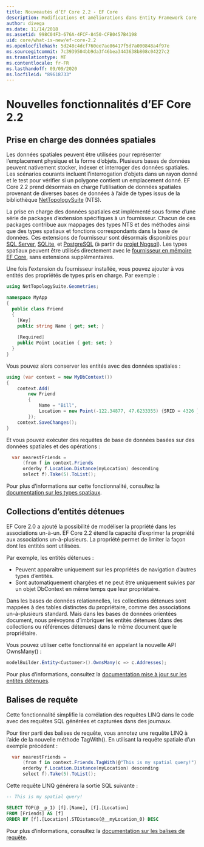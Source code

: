 ```yaml
---
title: Nouveautés d’EF Core 2.2 - EF Core
description: Modifications et améliorations dans Entity Framework Core 2,2
author: divega
ms.date: 11/14/2018
ms.assetid: 998C04F3-676A-4FCF-8450-CFB0457B4198
uid: core/what-is-new/ef-core-2.2
ms.openlocfilehash: 5d248c4dcf760ee7ae86417f5d7a000848a4f97e
ms.sourcegitcommit: 7c3939504bb9da3f46bea3443638b808c04227c2
ms.translationtype: MT
ms.contentlocale: fr-FR
ms.lasthandoff: 09/09/2020
ms.locfileid: "89618733"
---
```

# <a name="new-features-in-ef-core-22"></a>Nouvelles fonctionnalités d’EF Core 2.2

## <a name="spatial-data-support"></a>Prise en charge des données spatiales

Les données spatiales peuvent être utilisées pour représenter l’emplacement physique et la forme d’objets.
Plusieurs bases de données peuvent nativement stocker, indexer et interroger des données spatiales.
Les scénarios courants incluent l’interrogation d’objets dans un rayon donné et le test pour vérifier si un polygone contient un emplacement donné.
EF Core 2.2 prend désormais en charge l’utilisation de données spatiales provenant de diverses bases de données à l’aide de types issus de la bibliothèque [NetTopologySuite](https://github.com/NetTopologySuite/NetTopologySuite) (NTS).

La prise en charge des données spatiales est implémenté sous forme d’une série de packages d’extension spécifiques à un fournisseur.
Chacun de ces packages contribue aux mappages des types NTS et des méthodes ainsi que des types spatiaux et fonctions correspondants dans la base de données.
Ces extensions de fournisseur sont désormais disponibles pour [SQL Server](https://www.nuget.org/packages/Microsoft.EntityFrameworkCore.SqlServer.NetTopologySuite/), [SQLite](https://www.nuget.org/packages/Microsoft.EntityFrameworkCore.Sqlite.NetTopologySuite/), et [PostgreSQL](https://www.nuget.org/packages/Npgsql.EntityFrameworkCore.PostgreSQL.NetTopologySuite/) (à partir du [projet Npgsql](https://www.npgsql.org/)).
Les types spatiaux peuvent être utilisés directement avec le [fournisseur en mémoire EF Core](xref:core/providers/in-memory/index), sans extensions supplémentaires.

Une fois l’extension du fournisseur installée, vous pouvez ajouter à vos entités des propriétés de types pris en charge. Par exemple :

``` csharp
using NetTopologySuite.Geometries;

namespace MyApp
{
  public class Friend
  {
    [Key]
    public string Name { get; set; }
  
    [Required]
    public Point Location { get; set; }
  }
}
```

Vous pouvez alors conserver les entités avec des données spatiales :

``` csharp
using (var context = new MyDbContext())
{
    context.Add(
        new Friend
        {
            Name = "Bill",
            Location = new Point(-122.34877, 47.6233355) {SRID = 4326 }
        });
    context.SaveChanges();
}
```

Et vous pouvez exécuter des requêtes de base de données basées sur des données spatiales et des opérations :

``` csharp
  var nearestFriends =
      (from f in context.Friends
      orderby f.Location.Distance(myLocation) descending
      select f).Take(5).ToList();
```

Pour plus d’informations sur cette fonctionnalité, consultez la [documentation sur les types spatiaux](xref:core/modeling/spatial).

## <a name="collections-of-owned-entities"></a>Collections d’entités détenues

EF Core 2.0 a ajouté la possibilité de modéliser la propriété dans les associations un-à-un.
EF Core 2.2 étend la capacité d’exprimer la propriété aux associations un-à-plusieurs.
La propriété permet de limiter la façon dont les entités sont utilisées.

Par exemple, les entités détenues :

- Peuvent apparaître uniquement sur les propriétés de navigation d’autres types d’entités.
- Sont automatiquement chargées et ne peut être uniquement suivies par un objet DbContext en même temps que leur propriétaire.

Dans les bases de données relationnelles, les collections détenues sont mappées à des tables distinctes du propriétaire, comme des associations un-à-plusieurs standard.
Mais dans les bases de données orientées document, nous prévoyons d’imbriquer les entités détenues (dans des collections ou références détenues) dans le même document que le propriétaire.

Vous pouvez utiliser cette fonctionnalité en appelant la nouvelle API OwnsMany() :

``` csharp
modelBuilder.Entity<Customer>().OwnsMany(c => c.Addresses);
```

Pour plus d’informations, consultez la [documentation mise à jour sur les entités détenues](xref:core/modeling/owned-entities#collections-of-owned-types).

## <a name="query-tags"></a>Balises de requête

Cette fonctionnalité simplifie la corrélation des requêtes LINQ dans le code avec des requêtes SQL générées et capturées dans des journaux.

Pour tirer parti des balises de requête, vous annotez une requête LINQ à l’aide de la nouvelle méthode TagWith().
En utilisant la requête spatiale d’un exemple précédent :

``` csharp
  var nearestFriends =
      (from f in context.Friends.TagWith(@"This is my spatial query!")
      orderby f.Location.Distance(myLocation) descending
      select f).Take(5).ToList();
```

Cette requête LINQ générera la sortie SQL suivante :

``` sql
-- This is my spatial query!

SELECT TOP(@__p_1) [f].[Name], [f].[Location]
FROM [Friends] AS [f]
ORDER BY [f].[Location].STDistance(@__myLocation_0) DESC
```

Pour plus d’informations, consultez la [documentation sur les balises de requête](xref:core/querying/tags).
